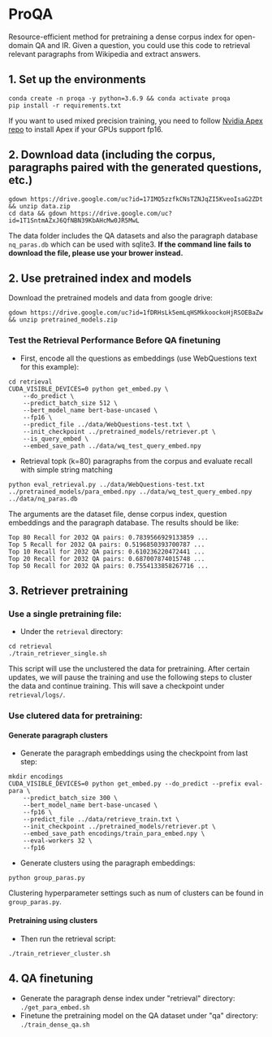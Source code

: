 # ProQA

Resource-efficient method for pretraining a dense corpus index for open-domain QA and IR. Given a question, you could use this code to retrieval relevant paragraphs from Wikipedia and extract answers.

## 1. Set up the environments
```
conda create -n proqa -y python=3.6.9 && conda activate proqa
pip install -r requirements.txt
```
If you want to used mixed precision training, you need to follow [Nvidia Apex repo](https://github.com/NVIDIA/apex) to install Apex if your GPUs support fp16. 

## 2. Download data (including the corpus, paragraphs paired with the generated questions, etc.)
```
gdown https://drive.google.com/uc?id=17IMQ5zzfkCNsTZNJqZI5KveoIsaG2ZDt && unzip data.zip
cd data && gdown https://drive.google.com/uc?id=1T1SntmAZxJ6QfNBN39KbAHcMw0JR5MwL
```
The data folder includes the QA datasets and also the paragraph database ``nq_paras.db`` which can be used with sqlite3. **If the command line fails to download the file, please use your brower instead.**

## 2. Use pretrained index and models
Download the pretrained models and data from google drive:
```
gdown https://drive.google.com/uc?id=1fDRHsLk5emLqHSMkkoockoHjRSOEBaZw && unzip pretrained_models.zip
```

### Test the Retrieval Performance Before QA finetuning
* First, encode all the questions as embeddings (use WebQuestions text for this example):
```
cd retrieval
CUDA_VISIBLE_DEVICES=0 python get_embed.py \
    --do_predict \
    --predict_batch_size 512 \
    --bert_model_name bert-base-uncased \
    --fp16 \
    --predict_file ../data/WebQuestions-test.txt \
    --init_checkpoint ../pretrained_models/retriever.pt \
    --is_query_embed \
    --embed_save_path ../data/wq_test_query_embed.npy
```

* Retrieval topk (k=80) paragraphs from the corpus and evaluate recall with simple string matching
```
python eval_retrieval.py ../data/WebQuestions-test.txt ../pretrained_models/para_embed.npy ../data/wq_test_query_embed.npy ../data/nq_paras.db
```
The arguments are the dataset file, dense corpus index, question embeddings and the paragraph database. The results should be like:
```
Top 80 Recall for 2032 QA pairs: 0.7839566929133859 ...
Top 5 Recall for 2032 QA pairs: 0.5196850393700787 ...
Top 10 Recall for 2032 QA pairs: 0.610236220472441 ...
Top 20 Recall for 2032 QA pairs: 0.687007874015748 ...
Top 50 Recall for 2032 QA pairs: 0.7554133858267716 ...
```

## 3. Retriever pretraining
### Use a single pretraining file:
* Under the `retrieval` directory: 
```
cd retrieval
./train_retriever_single.sh
```
This script will use the unclustered the data for pretraining. After certain updates, we will pause the training and use the following steps to cluster the data and continue training. This will save a checkpoint under `retrieval/logs/`.

### Use clutered data for pretraining:
#### Generate paragraph clusters
* Generate the paragraph embeddings using the checkpoint from last step: 
```
mkdir encodings
CUDA_VISIBLE_DEVICES=0 python get_embed.py --do_predict --prefix eval-para \
    --predict_batch_size 300 \
    --bert_model_name bert-base-uncased \
    --fp16 \
    --predict_file ../data/retrieve_train.txt \
    --init_checkpoint ../pretrained_models/retriever.pt \
    --embed_save_path encodings/train_para_embed.npy \
    --eval-workers 32 \
    --fp16
```
* Generate clusters using the paragraph embeddings: 
```
python group_paras.py
```
Clustering hyperparameter settings such as num of clusters can be found in `group_paras.py`.

#### Pretraining using clusters
* Then run the retrieval script: 
```
./train_retriever_cluster.sh
```

## 4. QA finetuning
* Generate the paragraph dense index under "retrieval" directory: ``./get_para_embed.sh``
* Finetune the pretraining model on the QA dataset under "qa" directory: ``./train_dense_qa.sh``
